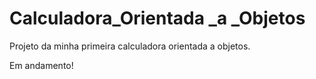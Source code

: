 # Calculadora_Orientada _a _Objetos
 Projeto da minha primeira calculadora orientada a objetos.
 
 Em andamento!
